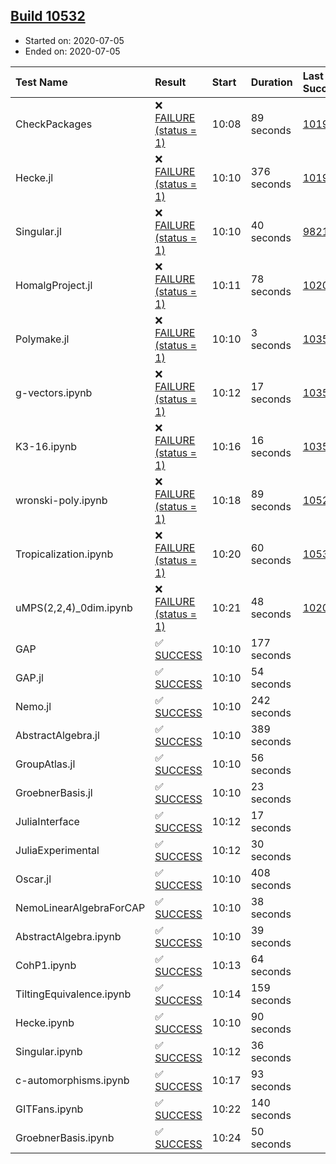 ## [Build 10532](https://oscarci.mathematik.uni-kl.de/job/oscar/10532/)

* Started on: 2020-07-05
* Ended on: 2020-07-05

| Test Name    | Result | Start | Duration | Last Success | First Failure |
|:-------------|:-------|:------|:---------|:-------------|:--------------|
| CheckPackages | ❌ [FAILURE (status = 1)](https://oscarci.mathematik.uni-kl.de/job/oscar/10532/artifact/logs/build-10532/CheckPackages.log) | 10:08 | 89 seconds | [10197](https://oscarci.mathematik.uni-kl.de/job/oscar/10197/) | [10198](https://oscarci.mathematik.uni-kl.de/job/oscar/10198/) |
| Hecke.jl | ❌ [FAILURE (status = 1)](https://oscarci.mathematik.uni-kl.de/job/oscar/10532/artifact/logs/build-10532/Hecke.jl.log) | 10:10 | 376 seconds | [10197](https://oscarci.mathematik.uni-kl.de/job/oscar/10197/) | [10198](https://oscarci.mathematik.uni-kl.de/job/oscar/10198/) |
| Singular.jl | ❌ [FAILURE (status = 1)](https://oscarci.mathematik.uni-kl.de/job/oscar/10532/artifact/logs/build-10532/Singular.jl.log) | 10:10 | 40 seconds | [9821](https://oscarci.mathematik.uni-kl.de/job/oscar/9821/) | [9822](https://oscarci.mathematik.uni-kl.de/job/oscar/9822/) |
| HomalgProject.jl | ❌ [FAILURE (status = 1)](https://oscarci.mathematik.uni-kl.de/job/oscar/10532/artifact/logs/build-10532/HomalgProject.jl.log) | 10:11 | 78 seconds | [10209](https://oscarci.mathematik.uni-kl.de/job/oscar/10209/) | [10210](https://oscarci.mathematik.uni-kl.de/job/oscar/10210/) |
| Polymake.jl | ❌ [FAILURE (status = 1)](https://oscarci.mathematik.uni-kl.de/job/oscar/10532/artifact/logs/build-10532/Polymake.jl.log) | 10:10 | 3 seconds | [10356](https://oscarci.mathematik.uni-kl.de/job/oscar/10356/) | [10357](https://oscarci.mathematik.uni-kl.de/job/oscar/10357/) |
| g-vectors.ipynb | ❌ [FAILURE (status = 1)](https://oscarci.mathematik.uni-kl.de/job/oscar/10532/artifact/logs/build-10532/g-vectors.ipynb.log) | 10:12 | 17 seconds | [10356](https://oscarci.mathematik.uni-kl.de/job/oscar/10356/) | [10357](https://oscarci.mathematik.uni-kl.de/job/oscar/10357/) |
| K3-16.ipynb | ❌ [FAILURE (status = 1)](https://oscarci.mathematik.uni-kl.de/job/oscar/10532/artifact/logs/build-10532/K3-16.ipynb.log) | 10:16 | 16 seconds | [10356](https://oscarci.mathematik.uni-kl.de/job/oscar/10356/) | [10357](https://oscarci.mathematik.uni-kl.de/job/oscar/10357/) |
| wronski-poly.ipynb | ❌ [FAILURE (status = 1)](https://oscarci.mathematik.uni-kl.de/job/oscar/10532/artifact/logs/build-10532/wronski-poly.ipynb.log) | 10:18 | 89 seconds | [10522](https://oscarci.mathematik.uni-kl.de/job/oscar/10522/) | [10523](https://oscarci.mathematik.uni-kl.de/job/oscar/10523/) |
| Tropicalization.ipynb | ❌ [FAILURE (status = 1)](https://oscarci.mathematik.uni-kl.de/job/oscar/10532/artifact/logs/build-10532/Tropicalization.ipynb.log) | 10:20 | 60 seconds | [10530](https://oscarci.mathematik.uni-kl.de/job/oscar/10530/) | [10531](https://oscarci.mathematik.uni-kl.de/job/oscar/10531/) |
| uMPS(2,2,4)_0dim.ipynb | ❌ [FAILURE (status = 1)](https://oscarci.mathematik.uni-kl.de/job/oscar/10532/artifact/logs/build-10532/uMPS-2-2-4-_0dim.ipynb.log) | 10:21 | 48 seconds | [10209](https://oscarci.mathematik.uni-kl.de/job/oscar/10209/) | [10210](https://oscarci.mathematik.uni-kl.de/job/oscar/10210/) |
| GAP | ✅ [SUCCESS](https://oscarci.mathematik.uni-kl.de/job/oscar/10532/artifact/logs/build-10532/GAP.log) | 10:10 | 177 seconds |  |  |
| GAP.jl | ✅ [SUCCESS](https://oscarci.mathematik.uni-kl.de/job/oscar/10532/artifact/logs/build-10532/GAP.jl.log) | 10:10 | 54 seconds |  |  |
| Nemo.jl | ✅ [SUCCESS](https://oscarci.mathematik.uni-kl.de/job/oscar/10532/artifact/logs/build-10532/Nemo.jl.log) | 10:10 | 242 seconds |  |  |
| AbstractAlgebra.jl | ✅ [SUCCESS](https://oscarci.mathematik.uni-kl.de/job/oscar/10532/artifact/logs/build-10532/AbstractAlgebra.jl.log) | 10:10 | 389 seconds |  |  |
| GroupAtlas.jl | ✅ [SUCCESS](https://oscarci.mathematik.uni-kl.de/job/oscar/10532/artifact/logs/build-10532/GroupAtlas.jl.log) | 10:10 | 56 seconds |  |  |
| GroebnerBasis.jl | ✅ [SUCCESS](https://oscarci.mathematik.uni-kl.de/job/oscar/10532/artifact/logs/build-10532/GroebnerBasis.jl.log) | 10:10 | 23 seconds |  |  |
| JuliaInterface | ✅ [SUCCESS](https://oscarci.mathematik.uni-kl.de/job/oscar/10532/artifact/logs/build-10532/JuliaInterface.log) | 10:12 | 17 seconds |  |  |
| JuliaExperimental | ✅ [SUCCESS](https://oscarci.mathematik.uni-kl.de/job/oscar/10532/artifact/logs/build-10532/JuliaExperimental.log) | 10:12 | 30 seconds |  |  |
| Oscar.jl | ✅ [SUCCESS](https://oscarci.mathematik.uni-kl.de/job/oscar/10532/artifact/logs/build-10532/Oscar.jl.log) | 10:10 | 408 seconds |  |  |
| NemoLinearAlgebraForCAP | ✅ [SUCCESS](https://oscarci.mathematik.uni-kl.de/job/oscar/10532/artifact/logs/build-10532/NemoLinearAlgebraForCAP.log) | 10:10 | 38 seconds |  |  |
| AbstractAlgebra.ipynb | ✅ [SUCCESS](https://oscarci.mathematik.uni-kl.de/job/oscar/10532/artifact/logs/build-10532/AbstractAlgebra.ipynb.log) | 10:10 | 39 seconds |  |  |
| CohP1.ipynb | ✅ [SUCCESS](https://oscarci.mathematik.uni-kl.de/job/oscar/10532/artifact/logs/build-10532/CohP1.ipynb.log) | 10:13 | 64 seconds |  |  |
| TiltingEquivalence.ipynb | ✅ [SUCCESS](https://oscarci.mathematik.uni-kl.de/job/oscar/10532/artifact/logs/build-10532/TiltingEquivalence.ipynb.log) | 10:14 | 159 seconds |  |  |
| Hecke.ipynb | ✅ [SUCCESS](https://oscarci.mathematik.uni-kl.de/job/oscar/10532/artifact/logs/build-10532/Hecke.ipynb.log) | 10:10 | 90 seconds |  |  |
| Singular.ipynb | ✅ [SUCCESS](https://oscarci.mathematik.uni-kl.de/job/oscar/10532/artifact/logs/build-10532/Singular.ipynb.log) | 10:12 | 36 seconds |  |  |
| c-automorphisms.ipynb | ✅ [SUCCESS](https://oscarci.mathematik.uni-kl.de/job/oscar/10532/artifact/logs/build-10532/c-automorphisms.ipynb.log) | 10:17 | 93 seconds |  |  |
| GITFans.ipynb | ✅ [SUCCESS](https://oscarci.mathematik.uni-kl.de/job/oscar/10532/artifact/logs/build-10532/GITFans.ipynb.log) | 10:22 | 140 seconds |  |  |
| GroebnerBasis.ipynb | ✅ [SUCCESS](https://oscarci.mathematik.uni-kl.de/job/oscar/10532/artifact/logs/build-10532/GroebnerBasis.ipynb.log) | 10:24 | 50 seconds |  |  |
